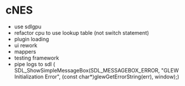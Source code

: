 # cNES

- use sdlgpu
- refactor cpu to use lookup table (not switch statement)
- plugin loading
- ui rework
- mappers
- testing framework
- pipe logs to sdl (
        SDL_ShowSimpleMessageBox(SDL_MESSAGEBOX_ERROR, "GLEW Initialization Error", (const char*)glewGetErrorString(err), window);)
